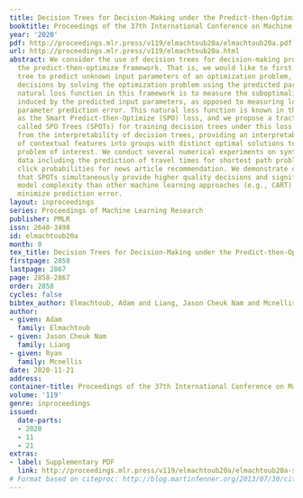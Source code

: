 ```yaml
---
title: Decision Trees for Decision-Making under the Predict-then-Optimize Framework
booktitle: Proceedings of the 37th International Conference on Machine Learning
year: '2020'
pdf: http://proceedings.mlr.press/v119/elmachtoub20a/elmachtoub20a.pdf
url: http://proceedings.mlr.press/v119/elmachtoub20a.html
abstract: We consider the use of decision trees for decision-making problems under
  the predict-then-optimize framework. That is, we would like to first use a decision
  tree to predict unknown input parameters of an optimization problem, and then make
  decisions by solving the optimization problem using the predicted parameters. A
  natural loss function in this framework is to measure the suboptimality of the decisions
  induced by the predicted input parameters, as opposed to measuring loss using input
  parameter prediction error. This natural loss function is known in the literature
  as the Smart Predict-then-Optimize (SPO) loss, and we propose a tractable methodology
  called SPO Trees (SPOTs) for training decision trees under this loss. SPOTs benefit
  from the interpretability of decision trees, providing an interpretable segmentation
  of contextual features into groups with distinct optimal solutions to the optimization
  problem of interest. We conduct several numerical experiments on synthetic and real
  data including the prediction of travel times for shortest path problems and predicting
  click probabilities for news article recommendation. We demonstrate on these datasets
  that SPOTs simultaneously provide higher quality decisions and significantly lower
  model complexity than other machine learning approaches (e.g., CART) trained to
  minimize prediction error.
layout: inproceedings
series: Proceedings of Machine Learning Research
publisher: PMLR
issn: 2640-3498
id: elmachtoub20a
month: 0
tex_title: Decision Trees for Decision-Making under the Predict-then-Optimize Framework
firstpage: 2858
lastpage: 2867
page: 2858-2867
order: 2858
cycles: false
bibtex_author: Elmachtoub, Adam and Liang, Jason Cheuk Nam and Mcnellis, Ryan
author:
- given: Adam
  family: Elmachtoub
- given: Jason Cheuk Nam
  family: Liang
- given: Ryan
  family: Mcnellis
date: 2020-11-21
address: 
container-title: Proceedings of the 37th International Conference on Machine Learning
volume: '119'
genre: inproceedings
issued:
  date-parts:
  - 2020
  - 11
  - 21
extras:
- label: Supplementary PDF
  link: http://proceedings.mlr.press/v119/elmachtoub20a/elmachtoub20a-supp.pdf
# Format based on citeproc: http://blog.martinfenner.org/2013/07/30/citeproc-yaml-for-bibliographies/
---
```


